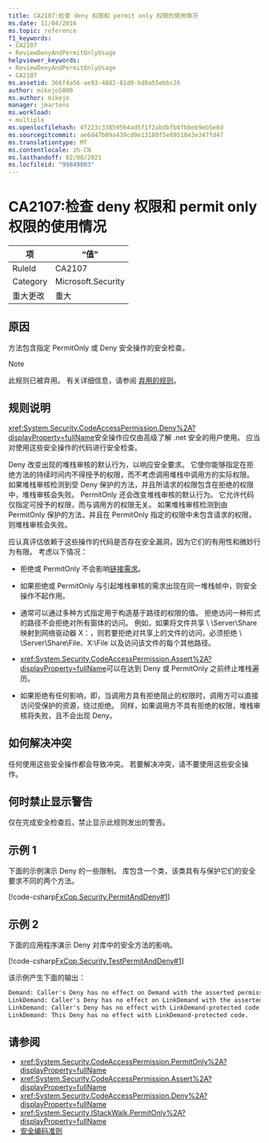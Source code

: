 ```yaml
---
title: CA2107:检查 deny 权限和 permit only 权限的使用情况
ms.date: 11/04/2016
ms.topic: reference
f1_keywords:
- CA2107
- ReviewDenyAndPermitOnlyUsage
helpviewer_keywords:
- ReviewDenyAndPermitOnlyUsage
- CA2107
ms.assetid: 366f4a56-ae93-4882-81d0-bd0a55ebbc26
author: mikejo5000
ms.author: mikejo
manager: jmartens
ms.workload:
- multiple
ms.openlocfilehash: 4f223c33859564ad5f1f2abdbfb0fbbeb9eb5e6d
ms.sourcegitcommit: ae6d47b09a439cd0e13180f5e89510e3e347fd47
ms.translationtype: MT
ms.contentlocale: zh-CN
ms.lasthandoff: 02/08/2021
ms.locfileid: "99849003"
---
```

# <a name="ca2107-review-deny-and-permit-only-usage"></a>CA2107:检查 deny 权限和 permit only 权限的使用情况

|项|“值”|
|-|-|
|RuleId|CA2107|
|Category|Microsoft.Security|
|重大更改|重大|

## <a name="cause"></a>原因
方法包含指定 PermitOnly 或 Deny 安全操作的安全检查。

> [!NOTE]
> 此规则已被弃用。 有关详细信息，请参阅 [弃用的规则](fxcop-unported-deprecated-rules.md)。

## <a name="rule-description"></a>规则说明

<xref:System.Security.CodeAccessPermission.Deny%2A?displayProperty=fullName>安全操作应仅由高级了解 .net 安全的用户使用。 应当对使用这些安全操作的代码进行安全检查。

Deny 改变出现的堆栈审核的默认行为，以响应安全要求。 它使你能够指定在拒绝方法的持续时间内不得授予的权限，而不考虑调用堆栈中调用方的实际权限。 如果堆栈审核检测到受 Deny 保护的方法，并且所请求的权限包含在拒绝的权限中，堆栈审核会失败。 PermitOnly 还会改变堆栈审核的默认行为。 它允许代码仅指定可授予的权限，而与调用方的权限无关。 如果堆栈审核检测到由 PermitOnly 保护的方法，并且在 PermitOnly 指定的权限中未包含请求的权限，则堆栈审核会失败。

应认真评估依赖于这些操作的代码是否存在安全漏洞，因为它们的有用性和微妙行为有限。 考虑以下情况：

- 拒绝或 PermitOnly 不会影响[链接需求](/dotnet/framework/misc/link-demands)。

- 如果拒绝或 PermitOnly 与引起堆栈审核的需求出现在同一堆栈帧中，则安全操作不起作用。

- 通常可以通过多种方式指定用于构造基于路径的权限的值。 拒绝访问一种形式的路径不会拒绝对所有窗体的访问。 例如，如果将文件共享 \\ \Server\Share 映射到网络驱动器 X：，则若要拒绝对共享上的文件的访问，必须拒绝 \\ \Server\Share\File、X:\File 以及访问该文件的每个其他路径。

- <xref:System.Security.CodeAccessPermission.Assert%2A?displayProperty=fullName>可以在达到 Deny 或 PermitOnly 之前终止堆栈遍历。

- 如果拒绝有任何影响，即，当调用方具有拒绝阻止的权限时，调用方可以直接访问受保护的资源，绕过拒绝。 同样，如果调用方不具有拒绝的权限，堆栈审核将失败，且不会出现 Deny。

## <a name="how-to-fix-violations"></a>如何解决冲突

任何使用这些安全操作都会导致冲突。 若要解决冲突，请不要使用这些安全操作。

## <a name="when-to-suppress-warnings"></a>何时禁止显示警告

仅在完成安全检查后，禁止显示此规则发出的警告。

## <a name="example-1"></a>示例 1

下面的示例演示 Deny 的一些限制。 库包含一个类，该类具有与保护它们的安全要求不同的两个方法。

[!code-csharp[FxCop.Security.PermitAndDeny#1](../code-quality/codesnippet/CSharp/ca2107-review-deny-and-permit-only-usage_1.cs)]

## <a name="example-2"></a>示例 2

下面的应用程序演示 Deny 对库中的安全方法的影响。

[!code-csharp[FxCop.Security.TestPermitAndDeny#1](../code-quality/codesnippet/CSharp/ca2107-review-deny-and-permit-only-usage_2.cs)]

该示例产生下面的输出：

```txt
Demand: Caller's Deny has no effect on Demand with the asserted permission.
LinkDemand: Caller's Deny has no effect on LinkDemand with the asserted permission.
LinkDemand: Caller's Deny has no effect with LinkDemand-protected code.
LinkDemand: This Deny has no effect with LinkDemand-protected code.
```

## <a name="see-also"></a>请参阅

- <xref:System.Security.CodeAccessPermission.PermitOnly%2A?displayProperty=fullName>
- <xref:System.Security.CodeAccessPermission.Assert%2A?displayProperty=fullName>
- <xref:System.Security.CodeAccessPermission.Deny%2A?displayProperty=fullName>
- <xref:System.Security.IStackWalk.PermitOnly%2A?displayProperty=fullName>
- [安全编码准则](/dotnet/standard/security/secure-coding-guidelines)
